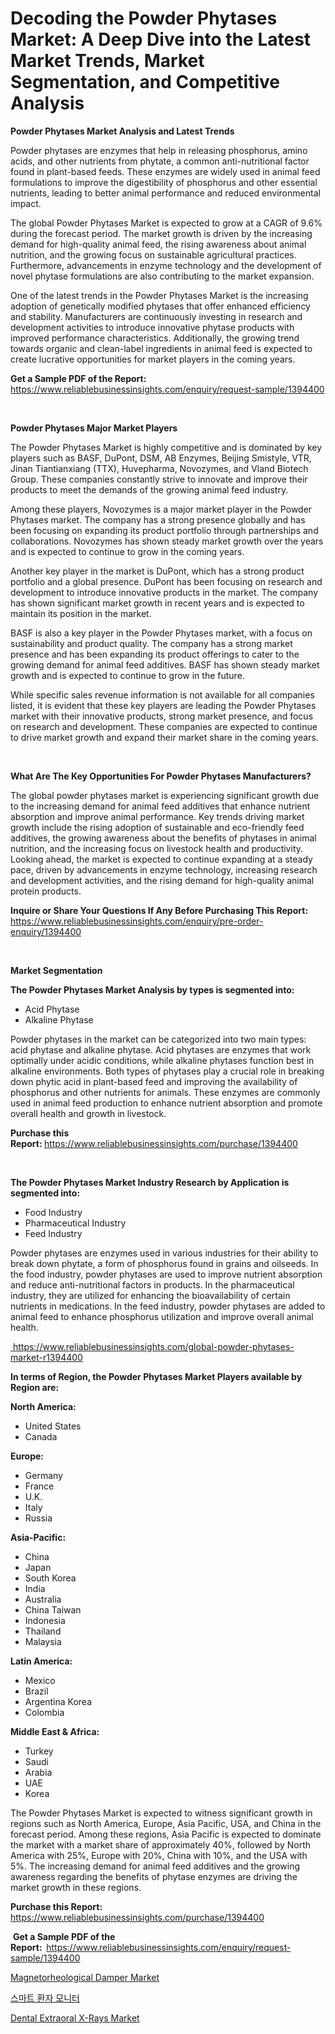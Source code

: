 <p><h1>Decoding the Powder Phytases Market: A Deep Dive into the Latest Market Trends, Market Segmentation, and Competitive Analysis</h1></p><p><strong>Powder Phytases Market Analysis and Latest Trends</strong></p>
<p><p>Powder phytases are enzymes that help in releasing phosphorus, amino acids, and other nutrients from phytate, a common anti-nutritional factor found in plant-based feeds. These enzymes are widely used in animal feed formulations to improve the digestibility of phosphorus and other essential nutrients, leading to better animal performance and reduced environmental impact.</p><p>The global Powder Phytases Market is expected to grow at a CAGR of 9.6% during the forecast period. The market growth is driven by the increasing demand for high-quality animal feed, the rising awareness about animal nutrition, and the growing focus on sustainable agricultural practices. Furthermore, advancements in enzyme technology and the development of novel phytase formulations are also contributing to the market expansion.</p><p>One of the latest trends in the Powder Phytases Market is the increasing adoption of genetically modified phytases that offer enhanced efficiency and stability. Manufacturers are continuously investing in research and development activities to introduce innovative phytase products with improved performance characteristics. Additionally, the growing trend towards organic and clean-label ingredients in animal feed is expected to create lucrative opportunities for market players in the coming years.</p></p>
<p><strong>Get a Sample PDF of the Report:&nbsp;</strong> <a href="https://www.reliablebusinessinsights.com/enquiry/request-sample/1394400">https://www.reliablebusinessinsights.com/enquiry/request-sample/1394400</a></p>
<p>&nbsp;</p>
<p><strong>Powder Phytases Major Market Players</strong></p>
<p><p>The Powder Phytases Market is highly competitive and is dominated by key players such as BASF, DuPont, DSM, AB Enzymes, Beijing Smistyle, VTR, Jinan Tiantianxiang (TTX), Huvepharma, Novozymes, and Vland Biotech Group. These companies constantly strive to innovate and improve their products to meet the demands of the growing animal feed industry.</p><p>Among these players, Novozymes is a major market player in the Powder Phytases market. The company has a strong presence globally and has been focusing on expanding its product portfolio through partnerships and collaborations. Novozymes has shown steady market growth over the years and is expected to continue to grow in the coming years.</p><p>Another key player in the market is DuPont, which has a strong product portfolio and a global presence. DuPont has been focusing on research and development to introduce innovative products in the market. The company has shown significant market growth in recent years and is expected to maintain its position in the market.</p><p>BASF is also a key player in the Powder Phytases market, with a focus on sustainability and product quality. The company has a strong market presence and has been expanding its product offerings to cater to the growing demand for animal feed additives. BASF has shown steady market growth and is expected to continue to grow in the future.</p><p>While specific sales revenue information is not available for all companies listed, it is evident that these key players are leading the Powder Phytases market with their innovative products, strong market presence, and focus on research and development. These companies are expected to continue to drive market growth and expand their market share in the coming years.</p></p>
<p>&nbsp;</p>
<p><strong>What Are The Key Opportunities For Powder Phytases Manufacturers?</strong></p>
<p><p>The global powder phytases market is experiencing significant growth due to the increasing demand for animal feed additives that enhance nutrient absorption and improve animal performance. Key trends driving market growth include the rising adoption of sustainable and eco-friendly feed additives, the growing awareness about the benefits of phytases in animal nutrition, and the increasing focus on livestock health and productivity. Looking ahead, the market is expected to continue expanding at a steady pace, driven by advancements in enzyme technology, increasing research and development activities, and the rising demand for high-quality animal protein products.</p></p>
<p><strong>Inquire or Share Your Questions If Any Before Purchasing This Report:</strong> <a href="https://www.reliablebusinessinsights.com/enquiry/pre-order-enquiry/1394400">https://www.reliablebusinessinsights.com/enquiry/pre-order-enquiry/1394400</a></p>
<p>&nbsp;</p>
<p><strong>Market Segmentation</strong></p>
<p><strong>The Powder Phytases Market Analysis by types is segmented into:</strong></p>
<p><ul><li>Acid Phytase</li><li>Alkaline Phytase</li></ul></p>
<p><p>Powder phytases in the market can be categorized into two main types: acid phytase and alkaline phytase. Acid phytases are enzymes that work optimally under acidic conditions, while alkaline phytases function best in alkaline environments. Both types of phytases play a crucial role in breaking down phytic acid in plant-based feed and improving the availability of phosphorus and other nutrients for animals. These enzymes are commonly used in animal feed production to enhance nutrient absorption and promote overall health and growth in livestock.</p></p>
<p><strong>Purchase this Report:&nbsp;</strong><a href="https://www.reliablebusinessinsights.com/purchase/1394400">https://www.reliablebusinessinsights.com/purchase/1394400</a></p>
<p>&nbsp;</p>
<p><strong>The Powder Phytases Market Industry Research by Application is segmented into:</strong></p>
<p><ul><li>Food Industry</li><li>Pharmaceutical Industry</li><li>Feed Industry</li></ul></p>
<p><p>Powder phytases are enzymes used in various industries for their ability to break down phytate, a form of phosphorus found in grains and oilseeds. In the food industry, powder phytases are used to improve nutrient absorption and reduce anti-nutritional factors in products. In the pharmaceutical industry, they are utilized for enhancing the bioavailability of certain nutrients in medications. In the feed industry, powder phytases are added to animal feed to enhance phosphorus utilization and improve overall animal health.</p></p>
<p><a href="https://www.reliablebusinessinsights.com/global-powder-phytases-market-r1394400">&nbsp;https://www.reliablebusinessinsights.com/global-powder-phytases-market-r1394400</a></p>
<p><strong>In terms of Region, the Powder Phytases Market Players available by Region are:</strong></p>
<p>
    <p> <strong> North America: </strong>
        <ul>
            <li>United States</li>
            <li>Canada</li>
        </ul>
        </p> 
    <p> <strong> Europe: </strong>
        <ul>
            <li>Germany</li>
            <li>France</li>
            <li>U.K.</li>
            <li>Italy</li>
            <li>Russia</li>
        </ul>
        </p> 
    <p> <strong> Asia-Pacific: </strong>
        <ul>
            <li>China</li>
            <li>Japan</li>
            <li>South Korea</li>
            <li>India</li>
            <li>Australia</li>
            <li>China Taiwan</li>
            <li>Indonesia</li>
            <li>Thailand</li>
            <li>Malaysia</li>
        </ul>
        </p> 
    <p> <strong> Latin America: </strong>
        <ul>
            <li>Mexico</li>
            <li>Brazil</li>
            <li>Argentina Korea</li>
            <li>Colombia</li>
        </ul>
        </p> 
    <p> <strong> Middle East & Africa: </strong>
        <ul>
            <li>Turkey</li>
            <li>Saudi</li>
            <li>Arabia</li>
            <li>UAE</li>
            <li>Korea</li>
        </ul>
    </p>
    </p>
<p><p>The Powder Phytases Market is expected to witness significant growth in regions such as North America, Europe, Asia Pacific, USA, and China in the forecast period. Among these regions, Asia Pacific is expected to dominate the market with a market share of approximately 40%, followed by North America with 25%, Europe with 20%, China with 10%, and the USA with 5%. The increasing demand for animal feed additives and the growing awareness regarding the benefits of phytase enzymes are driving the market growth in these regions.</p></p>
<p><strong>Purchase this Report: </strong><a href="https://www.reliablebusinessinsights.com/purchase/1394400">https://www.reliablebusinessinsights.com/purchase/1394400</a></p>
<p>&nbsp;<strong>Get a Sample PDF of the Report:&nbsp;&nbsp;</strong><a href="https://www.reliablebusinessinsights.com/enquiry/request-sample/1394400">https://www.reliablebusinessinsights.com/enquiry/request-sample/1394400</a></p>
<p><strong></strong></p>
<p><p><a href="https://medium.com/@stephaniewynterk145/magnetorheological-damper-market-research-report-includes-analysis-on-market-size-share-and-growth-5296f2e17ba6">Magnetorheological Damper Market</a></p><p><a href="https://github.com/bvubpqd5241630/Market-Research-Report-List-3/blob/main/6611909125217.md">스마트 환자 모니터</a></p><p><a href="https://medium.com/@pippa.ball45457/dental-extraoral-x-rays-market-trends-focusing-on-dental-extraoral-x-rays-market-insight-and-48488d3c695c">Dental Extraoral X-Rays Market</a></p></p>